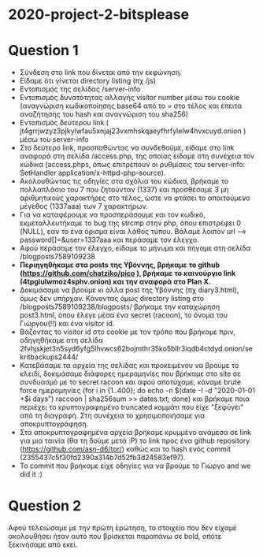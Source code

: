 # 2020-project-2-bitsplease

# Question 1
* Σύνδεση στο link που δίνεται από την εκφώνηση.
* Είδαμε ότι γίνεται directory listing (πχ /js)
* Εντοπισμός της σελίδας /server-info
* Εντοπισμός δυνατότητας αλλαγής visitor number μέσω του cookie 
  (αναγνώριση κωδικοποίησης base64 από το = στο τέλος και έπειτα αναζήτησης του hash και αναγνώριση του sha256)
* Εντοπισμός δεύτερου link ( jt4grrjwzyz3pjkylwfau5xnjaj23vxmhskqaeyfhrfylelw4hvxcuyd.onion ) μέσω του server-info
* Στο δεύτερο link, προσπαθώντας να συνδεθούμε, είδαμε στο link αναφορά στη σελίδα /access.php, της οποίας είδαμε 
  στη συνέχεια τον κώδικα (access.phps, όπως επιτρέπουν οι ρυθμίσεις του server-info: SetHandler application/x-httpd-php-source).
* Ακολουθώντας τις οδηγίες στα σχόλια του κώδικα, βρήκαμε το πολλαπλάσιο του 7 που ζητούνταν (1337) και προσθέσαμε 3 μη αριθμητικούς
  χαρακτήρες στο τέλος, ώστε να φτάσει το απαιτούμενο μέγεθος (1337aaa) των 7 χαρακτήρων.
* Για να καταφέρουμε να προσπεράσουμε και τον κωδικό, εκμεταλλευτήκαμε το bug της strcmp στην php, όπου επιστρέφει 0 (NULL),
  εαν το ένα όρισμα είναι λάθος τύπου. Βάλαμε λοιπόν url --> password[]=&user=1337aaa και περάσαμε τον έλεγχο.
* Αφού περάσαμε τον έλεγχο, είδαμε το μήνυμα και πήγαμε στη σελίδα /blogposts7589109238
* **Περιηγηθήκαμε στα posts της Υβόννης, βρήκαμε το github (https://github.com/chatziko/pico ), βρήκαμε το καινούργιο link (4tpgiulwmoz4sphv.onion) και την αναφορά στο Plan X.**
* Δοκιμάσαμε να βρούμε κι άλλα post της Υβόννης (πχ diary3.html), όμως δεν υπήρχαν. Κάνοντας όμως directory listing στο /blogposts7589109238/blogposts/
  βρήκαμε την καταχώρηση post3.html, όπου έλεγε μέσα ένα secret (racoon), το όνομα του Γιώργου(!!) και ένα visitor id.
* Βάζοντας το visitor id στο cookie με τον τρόπο που βρήκαμε πριν, οδηγηθήκαμε στη σελίδα 2fvhjskjet3n5syd6yfg5lhvwcs62bojmthr35ko5bllr3iqdb4ctdyd.onion/sekritbackups2444/
* Κατεβάσαμε τα αρχεία της σελίδας και προκειμένου να βρούμε το κλειδί, δοκιμάσαμε διάφορες ημερομηνίες που βρήκαμε στο site σε συνδυασμό με το secret racoon και αφού αποτύχαμε, 
  κάναμε brute force ημερομηνίες (for i in {1..400}; do echo -n $(date -I -d "2020-01-01 +$i days") raccoon | sha256sum >> dates.txt; done)
  και βρήκαμε ποια περιέχει το κρυπτογραφημένο truncated κομμάτι που είχε "ξεφύγει" από τη διαγραφή. Στη συνέχεια το χρησιμοποιήσαμε για αποκρυπτογράφηση.
* Στα αποκρυπτογραφημένα αρχεία βρήκαμε κρυμμένο ανάμεσα σε link για μια ταινία (θα τη δούμε μετά :P) το link προς ένα github repository (https://github.com/asn-d6/tor/) καθώς και το hash ενός commit (2355437c5f30fd2390a314b7d52fb3d24583ef97). 
* To commit που βρήκαμε είχε οδηγίες για να βρούμε το Γιώργο and we did it :)

# Question 2
Αφού τελειώσαμε με την πρώτη ερώτηση, το στοιχείο που δεν είχαμε ακολουθήσει ήταν αυτό που βρίσκεται παραπάνω σε bold, οπότε ξεκινήσαμε από εκεί.
